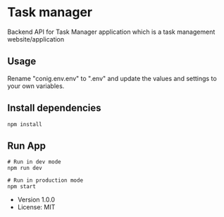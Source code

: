 # Task manager

Backend API for Task Manager application which is a task management website/application


## Usage

Rename "conig.env.env" to ".env" and update the values and settings to your own variables.

## Install dependencies
```
npm install
```

## Run App
```
# Run in dev mode
npm run dev

# Run in production mode
npm start
```

- Version 1.0.0
- License: MIT
